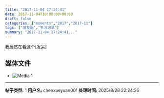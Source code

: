 ```yaml
---
title: "2017-11-04 17:24:41"
date: 2017-11-04T10:00:00+08:00
draft: false
categories: ["moments","2017","2017-11"]
tags: ["朋友圈","生活记录"]
summary: "2017-11-04 17:24:41..."
---
```


我居然在看这个[发呆]

## 媒体文件

- ![Media 1](/Moments/photos/2017-11-04/201711041724410.jpg)

---

**帖子类型:** 1
**用户名:** chenxueyuan001
**处理时间:** 2025/8/28 22:24:26